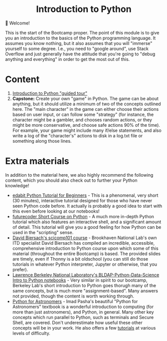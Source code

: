 <div align=center>

# Introduction to Python

</div>

👋 Welcome!

This is the start of the Bootcamp proper. The point of this module is to give you an introduction to the basics of the Python programming language. It assumes you know nothing, but it also assumes that you will "immerse" yourself to some degree. I.e., you need to "google around", use Stack Overflow and just generally have the attitude that you're going to "debug anything and everything" in order to get the most out of this.

# Content
1. [Introduction to Python "guided tour"](https://colab.research.google.com/github/matthewcarbone/Bootcamp/blob/master/Modules/01_Introduction_to_Python/01_Introduction_to_Python.ipynb)
2. **Capstone:** Create your own "game" in Python. The game can be about anything, but it should utilize a minimum of two of the concepts outlined here. The "main character" in the game can either choose their actions based on user input, or can follow some "strategy" (for instance, the character might be a gambler, and chooses random actions, or they might be more conservative, and choose safe actions 90% of the time). For example, your game might include many if/else statements, and also write a log of the "character's" actions to disk in a log.txt file or something along those lines.

# Extra materials
In addition to the material here, we also highly recommend the following content, which you should also check out to further your Python knowledge!
- [edabit Python Tutorial for Beginners](https://edabit.com/tutorial/python) - This is a phenomenal, very short (30 minutes), interactive tutorial designed for those who have never seen Python code before. It actually is probably a good idea to start with this even before looking at our notebooks!
- [futurecoder Short Course on Python](https://futurecoder.io/course/#toc) - A much more in-depth Python tutorial which also features an interactive shell, and a significant amount of detail. This tutorial will give you a good feeling for how Python can be used in the "scripting" sense.
- [David Biersach's scicomp101 course](https://github.com/dbiersach/scicomp101) - Brookhaven National Lab's own ITD specialist David Biersach has compiled an incredible, accessible, comprehensive introduction to Python course upon which some of this material (throughout the entire Bootcamp) is based. The provided slides are timely, even if Thonny is a bit oldschool (you can still do those tutorials in whatever Python interpreter, Jupyter or otherwise, that you prefer).
- [Lawrence Berkeley National Laboratory's BLDAP-Python-Data-Science Intro to Python notebooks](https://github.com/LBNLnext/BLDAP-Python-Data-Science/tree/9038eaa4eee47e7266791f8b237d35c1b2560c4f/00%20Intro%20to%20Python) - Very similar in spirit to our bootcamp, Berkeley Lab's short introduction to Python goes thorugh many of the same concepts, but is much more "assignment-based". Many answers not provided, though the content is worth working through.
- [Python for Astronomers](https://prappleizer.github.io/index.html) - Imad Pasha's beautiful "Python for Astronomers" textbook is a wonderful introduction to computing (for more than just astronomers), and Python, in general. Many other key concepts which run parallel to Python, such as terminals and Secure Shell, are covered. Don't underestimate how useful these other concepts will be in your work. He also offers a few [tutorials](https://prappleizer.github.io/index.html#tutorials) at various levels of difficulty.
